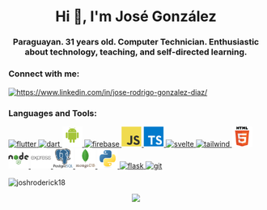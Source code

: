 <h1 align="center">Hi 👋, I'm José González</h1>
<h3 align="center">Paraguayan. 31 years old. Computer Technician. Enthusiastic about technology, teaching, and self-directed learning.</h3>

<h3 align="left">Connect with me:</h3>
<p align="left">
     <a href="https://linkedin.com/in/https://www.linkedin.com/in/jose-rodrigo-gonzalez-diaz/" target="blank">
          <img align="center" src="https://raw.githubusercontent.com/rahuldkjain/github-profile-readme-generator/master/src/images/icons/Social/linked-in-alt.svg" alt="https://www.linkedin.com/in/jose-rodrigo-gonzalez-diaz/" height="30" width="40" />
     </a>
</p>

<h3 align="left">Languages and Tools:</h3>
<p align="left"> 
     <a href="https://flutter.dev" target="_blank" rel="noreferrer">
          <img src="https://www.vectorlogo.zone/logos/flutterio/flutterio-icon.svg" 
          alt="flutter" width="40" height="40"/> 
     </a> 
     <a href="https://dart.dev" target="_blank" rel="noreferrer">
          <img src="https://www.vectorlogo.zone/logos/dartlang/dartlang-icon.svg" 
          alt="dart" width="40" height="40"/> 
     </a>
     <a href="https://developer.android.com" target="_blank" rel="noreferrer"> 
          <img src="https://raw.githubusercontent.com/devicons/devicon/master/icons/android/android-original-wordmark.svg" alt="android" width="40" height="40"/> 
     </a>
     <a href="https://firebase.google.com/" target="_blank" rel="noreferrer">
          <img src="https://www.vectorlogo.zone/logos/firebase/firebase-icon.svg" 
          alt="firebase" width="40" height="40"/> 
     </a> 
     <a href="https://developer.mozilla.org/en-US/docs/Web/JavaScript" target="_blank" rel="noreferrer">
          <img src="https://raw.githubusercontent.com/devicons/devicon/master/icons/javascript/javascript-original.svg" alt="javascript" width="40" height="40"/> 
     </a> 
     <a href="https://www.typescriptlang.org/" target="_blank" rel="noreferrer">
          <img src="https://raw.githubusercontent.com/devicons/devicon/master/icons/typescript/typescript-original.svg" alt="typescript" width="40" height="40"/> 
     </a> 
     <a href="https://svelte.dev" target="_blank" rel="noreferrer"> 
          <img src="https://upload.wikimedia.org/wikipedia/commons/1/1b/Svelte_Logo.svg" 
          alt="svelte" width="40" height="40"/> 
     </a> 
     <a href="https://tailwindcss.com/" target="_blank" rel="noreferrer">
          <img src="https://www.vectorlogo.zone/logos/tailwindcss/tailwindcss-icon.svg" 
          alt="tailwind" width="40" height="40"/> 
     </a> 
     <a href="https://www.w3.org/html/" target="_blank" rel="noreferrer">
          <img src="https://raw.githubusercontent.com/devicons/devicon/master/icons/html5/html5-original-wordmark.svg" alt="html5" width="40" height="40"/> 
     </a> 
     <a href="https://nodejs.org" target="_blank" rel="noreferrer">
          <img src="https://raw.githubusercontent.com/devicons/devicon/master/icons/nodejs/nodejs-original-wordmark.svg" alt="nodejs" width="40" height="40"/> 
     </a> 
     <a href="https://expressjs.com" target="_blank" rel="noreferrer">
          <img src="https://raw.githubusercontent.com/devicons/devicon/master/icons/express/express-original-wordmark.svg" alt="express" width="40" height="40"/>
     </a> 
     <a href="https://www.postgresql.org" target="_blank" rel="noreferrer">
          <img src="https://raw.githubusercontent.com/devicons/devicon/master/icons/postgresql/postgresql-original-wordmark.svg" alt="postgresql" width="40" height="40"/> 
     </a> 
     <a href="https://www.mongodb.com/" target="_blank" rel="noreferrer">
          <img src="https://raw.githubusercontent.com/devicons/devicon/master/icons/mongodb/mongodb-original-wordmark.svg" alt="mongodb" width="40" height="40"/> 
     </a> 
     <a href="https://www.python.org" target="_blank" rel="noreferrer">
          <img src="https://raw.githubusercontent.com/devicons/devicon/master/icons/python/python-original.svg" 
          alt="python" width="40" height="40"/> 
     </a> 
     <a href="https://flask.palletsprojects.com/" target="_blank" rel="noreferrer">
          <img src="https://www.vectorlogo.zone/logos/pocoo_flask/pocoo_flask-icon.svg" 
          alt="flask" width="40" height="40"/> 
     </a> 
     <a href="https://git-scm.com/" target="_blank" rel="noreferrer">
          <img src="https://www.vectorlogo.zone/logos/git-scm/git-scm-icon.svg" 
          alt="git" width="40" height="40"/> 
     </a> 
</p>

<p><img align="center" src="https://github-readme-stats.vercel.app/api/top-langs?username=joshroderick18&show_icons=true&theme=dracula&locale=en&layout=compact" alt="joshroderick18" /></p>

<p align="center">
     <img src="https://capsule-render.vercel.app/api?type=waving&color=gradient&height=100&section=footer"/>
</p>
